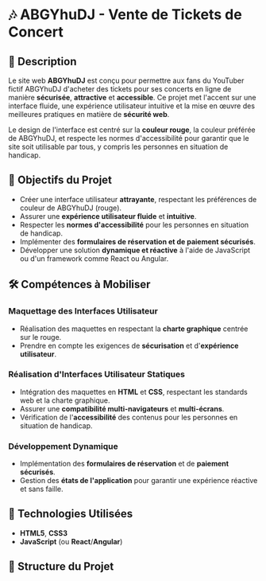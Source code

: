 # 🎶 ABGYhuDJ - Vente de Tickets de Concert

## 📄 Description

Le site web **ABGYhuDJ** est conçu pour permettre aux fans du YouTuber fictif ABGYhuDJ d'acheter des tickets pour ses concerts en ligne de manière **sécurisée**, **attractive** et **accessible**. Ce projet met l'accent sur une interface fluide, une expérience utilisateur intuitive et la mise en œuvre des meilleures pratiques en matière de **sécurité web**.

Le design de l'interface est centré sur la **couleur rouge**, la couleur préférée de ABGYhuDJ, et respecte les normes d'accessibilité pour garantir que le site soit utilisable par tous, y compris les personnes en situation de handicap.

## 🚀 Objectifs du Projet

- Créer une interface utilisateur **attrayante**, respectant les préférences de couleur de ABGYhuDJ (rouge).
- Assurer une **expérience utilisateur fluide** et **intuitive**.
- Respecter les **normes d'accessibilité** pour les personnes en situation de handicap.
- Implémenter des **formulaires de réservation et de paiement sécurisés**.
- Développer une solution **dynamique et réactive** à l'aide de JavaScript ou d'un framework comme React ou Angular.

## 🛠️ Compétences à Mobiliser

### Maquettage des Interfaces Utilisateur
- Réalisation des maquettes en respectant la **charte graphique** centrée sur le rouge.
- Prendre en compte les exigences de **sécurisation** et d'**expérience utilisateur**.

### Réalisation d'Interfaces Utilisateur Statiques
- Intégration des maquettes en **HTML** et **CSS**, respectant les standards web et la charte graphique.
- Assurer une **compatibilité multi-navigateurs** et **multi-écrans**.
- Vérification de l'**accessibilité** des contenus pour les personnes en situation de handicap.

### Développement Dynamique
<!-- - Utilisation de **JavaScript** ou de **frameworks** comme React ou Angular pour dynamiser l'interface. -->
- Implémentation des **formulaires de réservation** et de **paiement sécurisés**.
- Gestion des **états de l'application** pour garantir une expérience réactive et sans faille.

## 🚀 Technologies Utilisées

- **HTML5**, **CSS3**
- **JavaScript** (ou **React**/**Angular**)
<!-- - **API REST** pour la gestion des données des concerts et des paiements
- **Sécurisation** (HTTPS, validation des formulaires, etc.) -->

## 📂 Structure du Projet


